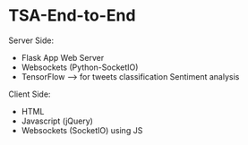 # TSA-End-to-End

Server Side:
- Flask App Web Server
- Websockets (Python-SocketIO)
- TensorFlow --> for tweets classification Sentiment analysis

Client Side:
- HTML
- Javascript (jQuery)
- Websockets (SocketIO) using JS
